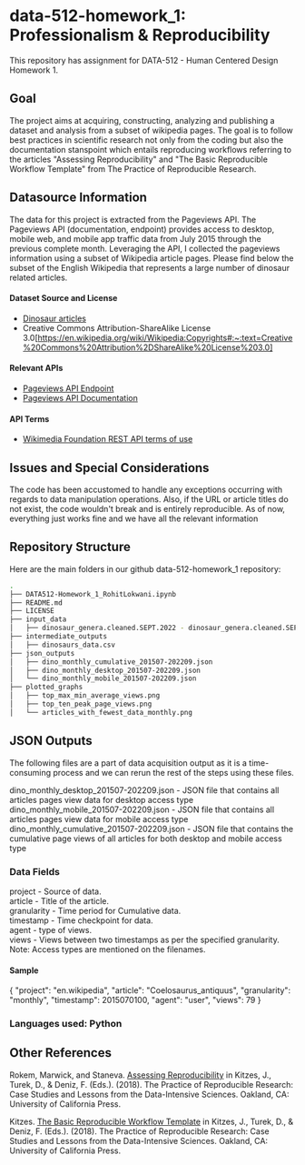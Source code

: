 # data-512-homework_1: Professionalism & Reproducibility
This repository has assignment for DATA-512 - Human Centered Design Homework 1.

## Goal

The project aims at acquiring, constructing, analyzing and publishing a dataset and analysis from a subset of wikipedia pages. The goal is to follow best practices in scientific research not only from the coding but also the documentation stanspoint which entails reproducing workflows referring to the articles "Assessing Reproducibility" and "The Basic Reproducible Workflow Template" from The Practice of Reproducible Research.

## Datasource Information

The data for this project is extracted from the Pageviews API. The Pageviews API (documentation, endpoint) provides access to desktop, mobile web, and mobile app traffic data from July 2015 through the previous complete month. Leveraging the API, I collected the pageviews information using a subset of Wikipedia article pages. Please find below the subset of the English Wikipedia that represents a large number of dinosaur related articles.

#### Dataset Source and License
 - [Dinosaur articles](https://docs.google.com/spreadsheets/d/1zfBNKsuWOFVFTOGK8qnTr2DmHkYK4mAACBKk1sHLt_k/edit?usp=sharing)
 - Creative Commons Attribution-ShareAlike License 3.0[https://en.wikipedia.org/wiki/Wikipedia:Copyrights#:~:text=Creative%20Commons%20Attribution%2DShareAlike%20License%203.0]  

#### Relevant APIs
 - [Pageviews API Endpoint](https://wikimedia.org/api/rest_v1/#!/Pageviews_data/get_metrics_pageviews_aggregate_project_access_agent_granularity_start_end)
 - [Pageviews API Documentation](https://wikitech.wikimedia.org/wiki/Analytics/AQS/Pageviews)

#### API Terms
 - [Wikimedia Foundation REST API terms of use](https://www.mediawiki.org/wiki/REST_API#Terms_and_conditions)


## Issues and Special Considerations

The code has been accustomed to handle any exceptions occurring with regards to data manipulation operations. Also, if the URL or article titles do not exist, the code wouldn't break and is entirely reproducible. As of now, everything just works fine and we have all the relevant information

## Repository Structure
Here are the main folders in our github data-512-homework_1 repository:
```bash
.
├── DATA512-Homework_1_RohitLokwani.ipynb
├── README.md
├── LICENSE
├── input_data
│   ├── dinosaur_genera.cleaned.SEPT.2022 - dinosaur_genera.cleaned.SEPT.2022.csv.csv
├── intermediate_outputs
│   ├── dinosaurs_data.csv
├── json_outputs
│   ├── dino_monthly_cumulative_201507-202209.json
│   ├── dino_monthly_desktop_201507-202209.json
│   └── dino_monthly_mobile_201507-202209.json
├── plotted_graphs
│   ├── top_max_min_average_views.png
│   ├── top_ten_peak_page_views.png
│   └── articles_with_fewest_data_monthly.png
```
## JSON Outputs

The following files are a part of data acquisition output as it is a time-consuming process and we can rerun the rest of the steps using these files.

dino_monthly_desktop_201507-202209.json - JSON file that contains all articles pages view data for desktop access type
dino_monthly_mobile_201507-202209.json - JSON file that contains all articles pages view data for mobile access type
dino_monthly_cumulative_201507-202209.json - JSON file that contains the cumulative page views of all articles for both desktop and mobile access type


### Data Fields
project - Source of data.   
article - Title of the article.  
granularity - Time period for Cumulative data.  
timestamp - Time checkpoint for data.   
agent - type of views.  
views - Views between two timestamps as per the specified granularity.  
Note: Access types are mentioned on the filenames. 

#### Sample
{
        "project": "en.wikipedia",
        "article": "Coelosaurus_antiquus",
        "granularity": "monthly",
        "timestamp": 2015070100,
        "agent": "user",
        "views": 79
    }  
    
### Languages used: Python

## Other References
Rokem, Marwick, and Staneva. [Assessing Reproducibility](http://www.practicereproducibleresearch.org/core-chapters/2-assessment.html) in Kitzes, J., Turek, D., & Deniz, F. (Eds.). (2018). The Practice of Reproducible Research: Case Studies and Lessons from the Data-Intensive Sciences. Oakland, CA: University of California Press. 

Kitzes. [The Basic Reproducible Workflow Template](http://www.practicereproducibleresearch.org/core-chapters/3-basic.html) in Kitzes, J., Turek, D., & Deniz, F. (Eds.). (2018). The Practice of Reproducible Research: Case Studies and Lessons from the Data-Intensive Sciences. Oakland, CA: University of California Press. 
